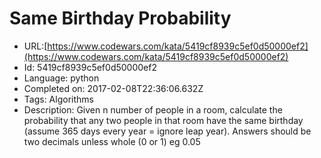 # Same Birthday Probability

 - URL:[https://www.codewars.com/kata/5419cf8939c5ef0d50000ef2](https://www.codewars.com/kata/5419cf8939c5ef0d50000ef2)
 - Id: 5419cf8939c5ef0d50000ef2
 - Language: python
 - Completed on: 2017-02-08T22:36:06.632Z
 - Tags: Algorithms
 - Description:
Given n number of people in a room, calculate the probability that any two people in that room have the same birthday (assume 365 days every year = ignore leap year). Answers should be two decimals unless whole (0 or 1) eg 0.05
